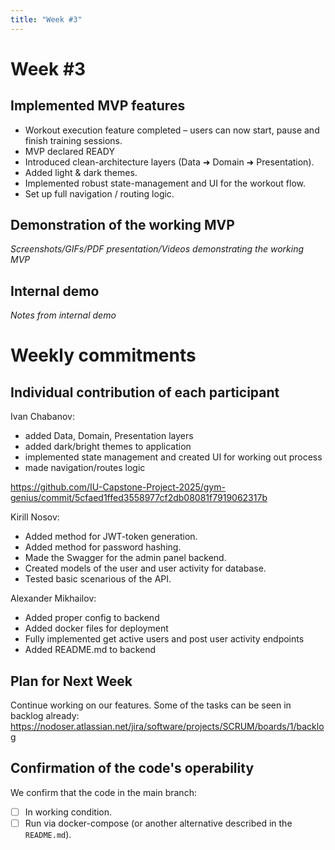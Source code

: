 ```yaml
---
title: "Week #3"
---
```


# **Week #3**

## Implemented MVP features

 - Workout execution feature completed – users can now start, pause and finish training sessions.
 - MVP declared READY
 - Introduced clean-architecture layers (Data ➜ Domain ➜ Presentation).
 - Added light & dark themes.
 - Implemented robust state-management and UI for the workout flow.
 - Set up full navigation / routing logic.

## Demonstration of the working MVP

*Screenshots/GIFs/PDF presentation/Videos demonstrating the working MVP*

## Internal demo

*Notes from internal demo*

# Weekly commitments

## Individual contribution of each participant

Ivan Chabanov:
- added Data, Domain, Presentation layers
- added dark/bright themes to application
- implemented state management and created UI for working out process
- made navigation/routes logic

https://github.com/IU-Capstone-Project-2025/gym-genius/commit/5cfaed1ffed3558977cf2db08081f7919062317b

Kirill Nosov:
- Added method for JWT-token generation.
- Added method for password hashing.
- Made the Swagger for the admin panel backend.
- Created models of the user and user activity for database.
- Tested basic scenarious of the API.

Alexander Mikhailov:
- Added proper config to backend
- Added docker files for deployment
- Fully implemented get active users and post user activity endpoints
- Added README.md to backend

## Plan for Next Week

Continue working on our features. Some of the tasks can be seen in backlog already:
https://nodoser.atlassian.net/jira/software/projects/SCRUM/boards/1/backlog

## Confirmation of the code's operability

We confirm that the code in the main branch:
- [ ] In working condition.
- [ ] Run via docker-compose (or another alternative described in the `README.md`).